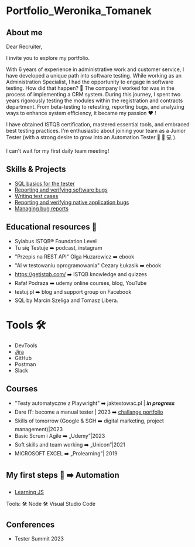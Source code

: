 # Portfolio_Weronika_Tomanek
## About me

Dear Recruiter, 

I invite you to explore my portfolio.

With 6 years of experience in administrative work and customer service, I have developed a unique path into software testing. While working as an Administration Specialist, I had the opportunity to engage in software testing. How did that happen? 🤔 The company I worked for was in the process of implementing a CRM system. During this journey, I spent two years rigorously testing the modules within the registration and contracts department. From beta-testing to retesting, reporting bugs, and analyzing ways to enhance system efficiency, it became my passion ❤️ !

I have obtained ISTQB certification, mastered essential tools, and embraced best testing practices. I'm enthusiastic about joining your team as a Junior Tester (with a strong desire to grow into an Automation Tester 🧠 📖 💻 ).

I can't wait for my first daily team meeting!

  

## Skills & Projects

* [SQL basics for the tester](https://docs.google.com/document/d/1sWeX96ksKCR7NOq2YFnBefuXdphZ7rvC1_ev4jo9BFI/edit)
* [Reporting and verifying software bugs](https://docs.google.com/spreadsheets/d/1J-nkVVECo8uvTsgKOB_R2ewS4VMu0LWiVm8DK2wnXS8/edit#gid=1771874689)
* [Writing test cases](https://docs.google.com/spreadsheets/d/1J-nkVVECo8uvTsgKOB_R2ewS4VMu0LWiVm8DK2wnXS8/edit#gid=0)
* [Reporting and verifying native application bugs](https://docs.google.com/spreadsheets/d/1PdGnuj49Zj73YG2Q62FylDRe15OB2CCj0W9ickUMHO0/edit#gid=1481076662)
* [Managing bug reports](https://docs.google.com/spreadsheets/d/1CFPBfeDIGuUDotiiX03MKVehhM-S0EG5gjzf-5z-3DI/edit#gid=0)

## Educational resources 📖

* Sylabus ISTQB® Foundation Level
* Tu się Testuje ➡️ podcast, instagram
* "Przepis na REST API" Olga Huzarewicz ➡️ ebook
* "AI w testowaniu oprogramowania" Cezary Łukasik ➡️ ebook
* https://getistqb.com/ ➡️ ISTQB knowledge and quizzes
* Rafał Podraza ➡️  udemy online courses, blog, YouTube
* testuj.pl ➡️ blog and support group on Facebook
* SQL by Marcin Szeliga and Tomasz Libera.
  
# Tools 🛠️

* DevTools
* [Jira](https://docs.google.com/document/d/1_WdCdfkTrgvuRAdTN4nUJ7HMCAj3prATKtekWcSbUn0/edit)
* GitHub
* Postman
* Slack


## Courses 

* "Testy automatyczne z Playwright" ➡️ jaktestować.pl | ***in progress*** 
* Dare IT: become a manual tester | 2023 ➡️ [challange portfolio](https://github.com/WeronikaTomanek/challange_portfolio_Weronika/edit/main/README.md)
* Skills of tomorrow (Google & SGH ➡️ digital marketing, project management)|2023
* Basic Scrum i Agile ➡️ „Udemy”|2023
* Soft skills and team working ➡️ „Unicon”|2021
* MICROSOFT EXCEL ➡️ „Prolearning”| 2019

## My first steps 👣 ➡️ Automation 

* [Learning JS](https://docs.google.com/document/d/1bjmATR7u9OoSQpLgu4hzvPduyPu17xuaDHsnlJFczj0/edit?usp=sharing)

Tools:
🛠️ Node 🛠️ Visual Studio Code

## Conferences 

* Tester Summit 2023

